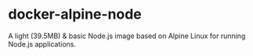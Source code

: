 # docker-alpine-node
A light (39.5MB) &amp; basic Node.js image based on Alpine Linux for running Node.js applications.
